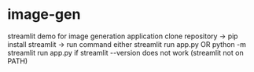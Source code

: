 # image-gen
streamlit demo for image generation application
clone repository -> pip install streamlit -> run command either
streamlit run app.py OR
python -m streamlit run app.py if streamlit --version does not work (streamlit not on PATH)
